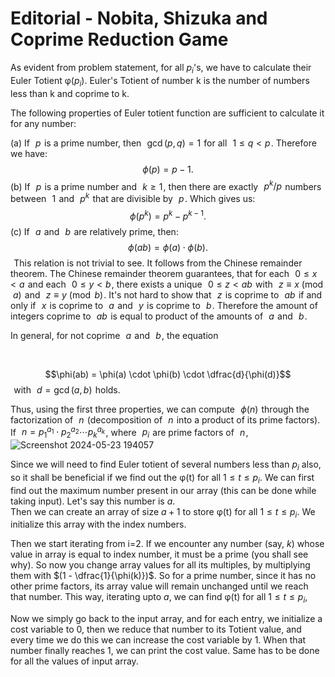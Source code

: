 # Editorial - Nobita, Shizuka and Coprime Reduction Game

As evident from problem statement, for all $p_i$'s, we have to calculate their Euler Totient &phi;($p_i$). Euler's Totient of number k is the number of numbers less than k and coprime to k.

The following properties of Euler totient function are sufficient to calculate it for any number:

(a) If  
$p$  is a prime number, then  
$\gcd(p, q) = 1$  for all  
$1 \le q < p$ . Therefore we have:
 
$$\phi (p) = p - 1.$$
(b) If  
$p$  is a prime number and  
$k \ge 1$ , then there are exactly  
$p^k / p$  numbers between  
$1$  and  
$p^k$  that are divisible by  
$p$ . Which gives us:
 
$$\phi(p^k) = p^k - p^{k-1}.$$
(c) If  
$a$  and  
$b$  are relatively prime, then:
 
$$\phi(a b) = \phi(a) \cdot \phi(b).$$ 
This relation is not trivial to see. It follows from the Chinese remainder theorem. The Chinese remainder theorem guarantees, that for each  
$0 \le x < a$  and each  
$0 \le y < b$ , there exists a unique  
$0 \le z < a b$  with  
$z \equiv x \pmod{a}$  and  
$z \equiv y \pmod{b}$ . It's not hard to show that  
$z$  is coprime to  
$a b$  if and only if  
$x$  is coprime to  
$a$  and  
$y$  is coprime to  
$b$ . Therefore the amount of integers coprime to  
$a b$  is equal to product of the amounts of  
$a$  and  
$b$ .

In general, for not coprime  
$a$  and  
$b$ , the equation

 
 
 
$$\phi(ab) = \phi(a) \cdot \phi(b) \cdot \dfrac{d}{\phi(d)}$$ 
with  
$d = \gcd(a, b)$  holds.

Thus, using the first three properties, we can compute  
$\phi(n)$  through the factorization of  
$n$  (decomposition of  
$n$  into a product of its prime factors). If  
$n = {p_1}^{a_1} \cdot {p_2}^{a_2} \cdots {p_k}^{a_k}$ , where  
$p_i$  are prime factors of  
$n$ ,
![Screenshot 2024-05-23 194057](https://github.com/Pratul9999/Pratul_Koolwal-Programming-Club-Secretary-Recruitment-Task/assets/152211763/1a162601-a995-48c5-866e-320c9ff26c31)

Since we will need to find Euler totient of several numbers less than $p_i$ also, so it shall be beneficial if we find out the &phi;(t) for all $1 \le t \le p_i$.
We can first find out the maximum number present in our array (this can be done while taking input). Let's say this number is $a$.<br>
Then we can create an array of size $a+1$ to store &phi;(t) for all $1 \le t \le p_i$.
We initialize this array with the index numbers.

Then we start iterating from i=2. If we encounter any number (say, $k$) whose value in array is equal to index number, it must be a prime (you shall see why). So now you change array values for all its multiples, by multiplying them with $(1 - \dfrac{1}{\phi(k)})$.
So for a prime number, since it has no other prime factors, its array value will remain unchanged until we reach that number.
This way, iterating upto $a$, we can find &phi;(t) for all $1 \le t \le p_i$,

Now we simply go back to the input array, and for each entry, we initialize a cost variable to 0, then we reduce that number to its Totient value, and every time we do this we can increase the cost variable by 1. When that number finally reaches 1, we can print the cost value. Same has to be done for all the values of input array.
